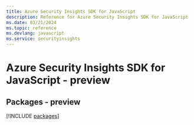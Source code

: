 ```yaml
---
title: Azure Security Insights SDK for JavaScript
description: Reference for Azure Security Insights SDK for JavaScript
ms.date: 03/21/2024
ms.topic: reference
ms.devlang: javascript
ms.service: securityinsights
---
```

# Azure Security Insights SDK for JavaScript - preview
## Packages - preview
[!INCLUDE [packages](security-insights-index.md)]